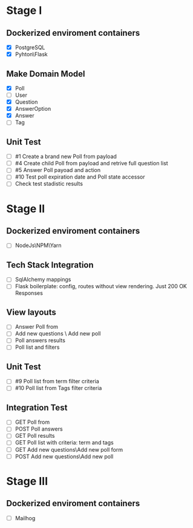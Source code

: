 # Stage I
## Dockerized enviroment containers
- [x] PostgreSQL
- [x] Pyhton\Flask

## Make Domain Model
- [x] Poll
- [ ] User
- [x] Question
- [x] AnswerOption
- [x] Answer
- [ ] Tag

## Unit Test
- [ ] #1 Create a brand new Poll from payload
- [ ] #4 Create child Poll from payload and retrive full question list
- [ ] #5 Answer Poll payoad and action
- [ ] #10 Test poll expiration date and Poll state accessor
- [ ] Check test stadistic results

# Stage II
## Dockerized enviroment containers
- [ ] NodeJs\NPM\Yarn

## Tech Stack Integration
- [ ] SqlAlchemy mappings
- [ ] Flask boilerplate: config, routes without view rendering. Just 200 OK Responses

## View layouts
- [ ] Answer Poll from
- [ ] Add new questions \ Add new poll
- [ ] Poll answers results
- [ ] Poll list and filters
 
## Unit Test
- [ ] #9 Poll list from term filter criteria
- [ ] #10 Poll list from Tags filter criteria

## Integration Test
- [ ] GET Poll from
- [ ] POST Poll answers
- [ ] GET Poll results
- [ ] GET Poll list with criteria: term and tags
- [ ] GET Add new questions\Add new poll form
- [ ] POST Add new questions\Add new poll

# Stage III
## Dockerized enviroment containers
- [ ] Mailhog
